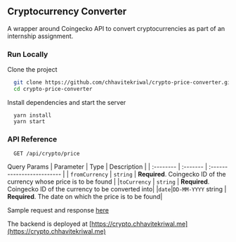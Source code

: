 ## Cryptocurrency Converter
A wrapper around Coingecko API to convert cryptocurrencies as part of an internship assignment.

### Run Locally

Clone the project

```bash
  git clone https://github.com/chhavitekriwal/crypto-price-converter.git
  cd crypto-price-converter
```
Install dependencies and start the server
```
  yarn install
  yarn start
```

### API Reference

```http
  GET /api/crypto/price
```
Query Params
| Parameter | Type     | Description                |
| :-------- | :------- | :------------------------- |
| `fromCurrency` | `string` | **Required**. Coingecko ID of the currency whose price is to be found |
|`toCurrency` | `string` | **Required**. Coingecko ID of the currency to be converted into|
|`date`|`DD-MM-YYYY` string | **Required**. The date on which the price is to be found|

Sample request and response [here](https://documenter.getpostman.com/view/20079745/2s9Ykkfi1n)

The backend is deployed at [https://crypto.chhavitekriwal.me](https://crypto.chhavitekriwal.me)
